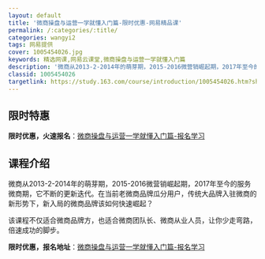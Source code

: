 ```yaml
---
layout: default
title: '微商操盘与运营一学就懂入门篇-限时优惠-网易精品课'
permalink: /:categories/:title/
categories: wangyi2
tags: 网易提供
cover: 1005454026.jpg
keywords: 精选网课,网易云课堂,微商操盘与运营一学就懂入门篇
description: '微商从2013-2-2014年的萌芽期，2015-2016微营销崛起期，2017年至今的服务微商期，它不断的更新迭代。在'
classid: 1005454026
targetlink: https://study.163.com/course/introduction/1005454026.htm?share=1&shareId=1025206652&utm_campaign=share&utm_medium=iphoneShare&utm_source=&utm_u=1025206652
---
```


## 限时特惠

**限时优惠，火速报名**：[微商操盘与运营一学就懂入门篇-报名学习](https://study.163.com/course/introduction/1005454026.htm?share=1&shareId=1025206652&utm_campaign=share&utm_medium=iphoneShare&utm_source=&utm_u=1025206652)

## 课程介绍

微商从2013-2-2014年的萌芽期，2015-2016微营销崛起期，2017年至今的服务微商期，它不断的更新迭代。在当前老微商品牌瓜分用户，传统大品牌入驻微商的新形势下，新入局的微商品牌该如何快速崛起？

该课程不仅适合微商品牌方，也适合微商团队长、微商从业人员，让你少走弯路，倍速成功的脚步。

**限时优惠，报名地址**：[微商操盘与运营一学就懂入门篇-报名学习](https://study.163.com/course/introduction/1005454026.htm?share=1&shareId=1025206652&utm_campaign=share&utm_medium=iphoneShare&utm_source=&utm_u=1025206652)

